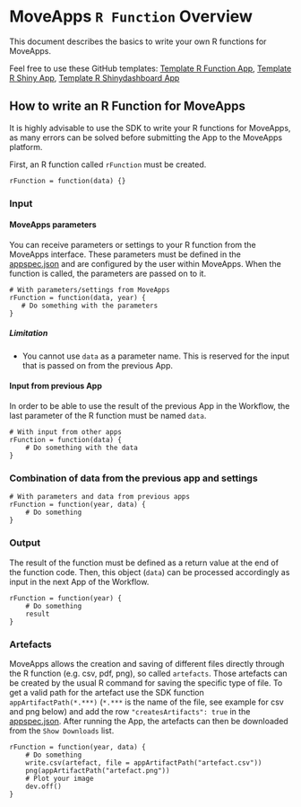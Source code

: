 # MoveApps `R Function` Overview
This document describes the basics to write your own R functions for MoveApps.

Feel free to use these GitHub templates: [Template R Function App](https://github.com/movestore/Template_R_Function_App ':ignore'), [Template R Shiny App](https://github.com/movestore/Template_R_Shiny_App ':ignore'), [Template R Shinydashboard App](https://github.com/movestore/Template_R_Shinydashboard_App ':ignore')

## How to write an R Function for MoveApps
It is highly advisable to use the SDK to write your R functions for MoveApps, as many errors can be solved before submitting the App to the MoveApps platform.

First, an R function called `rFunction` must be created. 
```
rFunction = function(data) {}
```

### Input
#### MoveApps parameters
You can receive parameters or settings to your R function from the MoveApps interface. These parameters must be defined in the [appspec.json](de/appspec.md) and are configured by the user within MoveApps. When the function is called, the parameters are passed on to it.
```
# With parameters/settings from MoveApps 
rFunction = function(data, year) {
   # Do something with the parameters
}
```

##### Limitation
- You cannot use  `data` as a parameter name. This is reserved for the input that is passed on from the previous App.


#### Input from previous App
In order to be able to use the result of the previous App in the Workflow, the last parameter of the R function must be named `data`.
```
# With input from other apps
rFunction = function(data) {
    # Do something with the data
}
```

### Combination of data from the previous app and settings
```
# With parameters and data from previous apps
rFunction = function(year, data) {
    # Do something
}
```

### Output
The result of the function must be defined as a return value at the end of the function code. Then, this object (`data`) can be processed accordingly as input in the next App of the Workflow.
```
rFunction = function(year) {
    # Do something
    result
}
```

### Artefacts
MoveApps allows the creation and saving of different files directly through the R function (e.g. csv, pdf, png), so called `artefacts`. Those artefacts can be created by the usual R command for saving the specific type of file. To get a valid path for the artefact use the SDK function `appArtifactPath(*.***)` (`*.***` is the name of the file, see example for csv and png below) and add the row `"createsArtifacts": true` in the [appspec.json](appspec.md). After running the App, the artefacts can then be downloaded from the `Show Downloads` list.
```
rFunction = function(year, data) {
    # Do something
    write.csv(artefact, file = appArtifactPath("artefact.csv"))
	png(appArtifactPath("artefact.png"))
	# Plot your image
	dev.off()
}
```
